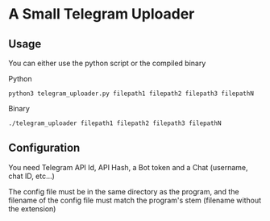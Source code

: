 # A Small Telegram Uploader

## Usage

You can either use the python script or the compiled binary

Python
```
python3 telegram_uploader.py filepath1 filepath2 filepath3 filepathN
```

Binary
```
./telegram_uploader filepath1 filepath2 filepath3 filepathN
```


## Configuration

You need Telegram API Id, API Hash, a Bot token and a Chat (username, chat ID, etc...)

The config file must be in the same directory as the program, and the filename of the config file must match the program's stem (filename without the extension)
